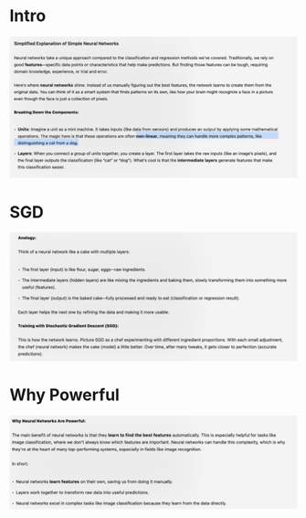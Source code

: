 # Intro
![alt text](image.png)

# SGD
![alt text](image-1.png)

# Why Powerful
![alt text](image-2.png)